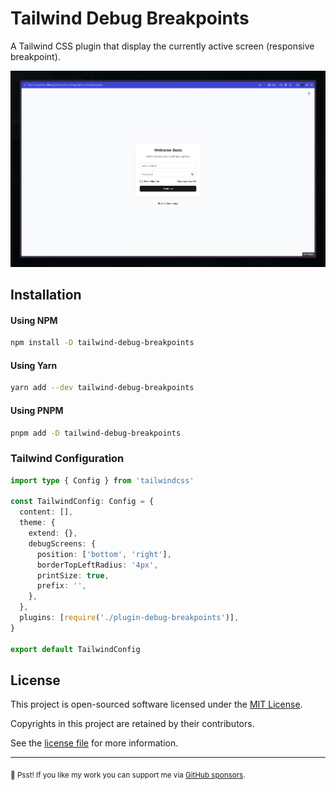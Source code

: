 # Tailwind Debug Breakpoints

A Tailwind CSS plugin that display the currently active screen (responsive breakpoint).

![Screenshot](./screenshot.jpeg)

## Installation

#### Using NPM

```sh
npm install -D tailwind-debug-breakpoints
```

#### Using Yarn

```sh
yarn add --dev tailwind-debug-breakpoints
```

#### Using PNPM

```sh
pnpm add -D tailwind-debug-breakpoints
```

### Tailwind Configuration

```ts
import type { Config } from 'tailwindcss'

const TailwindConfig: Config = {
  content: [],
  theme: {
    extend: {},
    debugScreens: {
      position: ['bottom', 'right'],
      borderTopLeftRadius: '4px',
      printSize: true,
      prefix: '',
    },
  },
  plugins: [require('./plugin-debug-breakpoints')],
}

export default TailwindConfig
```

## License

This project is open-sourced software licensed under the [MIT License][choosealicense].

Copyrights in this project are retained by their contributors.

See the [license file](./LICENSE) for more information.

[choosealicense]: https://choosealicense.com/licenses/mit/

---

<sub>🤫 Psst! If you like my work you can support me via [GitHub sponsors](https://github.com/sponsors/riipandi).

